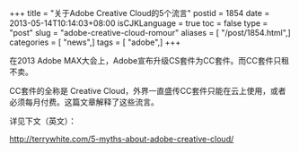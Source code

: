 +++
title = "关于Adobe Creative Cloud的5个流言"
postid = 1854
date = 2013-05-14T10:14:03+08:00
isCJKLanguage = true
toc = false
type = "post"
slug = "adobe-creative-cloud-romour"
aliases = [ "/post/1854.html",]
categories = [ "news",]
tags = [ "adobe",]
+++


在2013 Adobe MAX大会上，Adobe宣布升级CS套件为CC套件。而CC套件只租不卖。

CC套件的全称是 Creative
Cloud，外界一直盛传CC套件只能在云上使用，或者必须每月付费。这篇文章解释了这些流言。

详见下文（英文）：

<http://terrywhite.com/5-myths-about-adobe-creative-cloud/>

